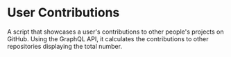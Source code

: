 # User Contributions

A script that showcases a user's contributions to other people's projects on GitHub.
Using the GraphQL API, it calculates the contributions to other repositories displaying the total number.
